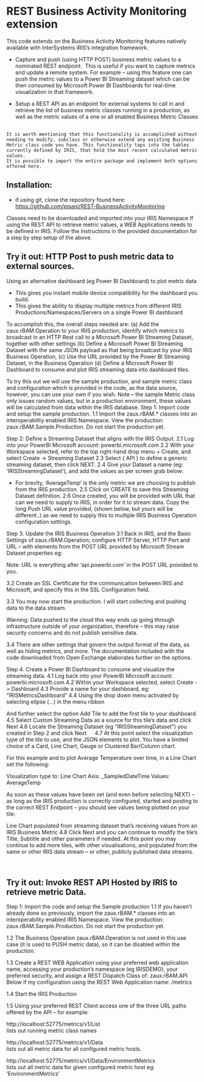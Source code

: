 # REST Business Activity Monitoring extension

This code extends on the Business Activity Monitoring features natively available with InterSystems IRIS’s integration framework. 

* Capture and push (using HTTP POST) business metric values to a nominated REST endpoint. 
This is useful if you want to capture metrics and update a remote system. For example – using this feature one can push the metric values to a Power BI Streaming dataset which can be then consumed by Microsoft Power BI Dashboards for real-time visualization in that framework.

* Setup a REST API as an endpoint for external systems to call in and retrieve the list of business metric classes running in a production, as well as the metric values of a one or all enabled Business Metric Classes  

```
It is worth mentioning that this functionality is accomplished without needing to modify, subclass or otherwise extend any existing Business Metric class code you have. This functionality taps into the tables currently defined by IRIS, that hold the most recent calculated metric values.
It is possible to import the entire package and implement both options offered here.
```

## Installation:
- if using git, clone the repository found here:        https://github.com/pisani/REST-BusinessActivityMonitoring

Classes need to be downloaded and imported into your IRIS Namespace
If using the REST API to retrieve metric values, a WEB Applications needs to be defined in IRIS.
Follow the instructions in the provided documentation for a step by step setup of the above.  


## Try it out: HTTP Post to push metric data to external sources.
Using an alternative dashboard (eg Power BI Dashboard) to plot metric data
-	This gives you instant mobile device compatibility for the dashboard you build.
-	This gives the ability to display multiple metrics from different IRIS Productions/Namespaces/Servers on a single Power BI dashboard

To accomplish this, the overall steps needed are:
(a)	Add the zaux.rBAM.Operation to your IRIS production, identify which metrics to broadcast in an HTTP Rest call to a Microsoft Power BI Streaming Dataset, together with other settings
(b)	Define a Microsoft Power BI Streaming Dataset with the same JSON payload as that being broadcast by your IRIS Business Operation,
(c)	Use the URL provided by the Power BI Streaming Dataset, in the Business Operation
(d)	Define a Microsoft Power BI Dashboard to consume and plot IRIS streaming data into dashboard tiles.

To try this out we will use the sample production, and sample metric class and configuration which is provided in the code, as the data source, however, you can use your own if you wish. Note – the sample Metric class only issues random values, but in a production environment, these values will be calculated from data within the IRIS database.
Step 1:	Import code and setup the sample production.
1.1	Import the zaux.rBAM.* classes into an interoperability enabled IRIS Namespace. View the production: zaux.rBAM.Sample.Production. Do not start the production yet.

 

Step 2: Define a Streaming Dataset that aligns with the IRIS Output.
2.1	Log into your PowerBI Microsoft account:  powerbi.microsoft.com
2.2	With your Workspace selected, refer to the top right-hand drop menu + Create, and select Create -> Streaming Dataset
2.3	Select { API }  to define a generic streaming dataset, then click NEXT.
2.4	Give your Dataset a name (eg: ‘IRISStreamingDataset’), and add the values as per screen grab below:

 

* For brevity, ‘AverageTemp’ is the only metric we are choosing to publish from the IRIS production. 
2.5	Click on CREATE to save this Streaming Dataset definition.
2.6	Once created, you will be provided with URL that can we need to supply to IRIS, in order for it to stream data. Copy the long Push URL value provided, (shown below, but yours will be different..) as we need to supply this to multiple IRIS Business Operation configuration settings.

  


Step 3. Update the IRIS Business Operation
3.1	Back in IRIS, and the Basic Settings of zaux.rBAM.Operation;  configure HTTP Server, HTTP Port and URL – with elements from the POST URL provided by Microsoft Stream Dataset properties eg:

 

Note: URL is everything after ‘api.powerbi.com’ in the POST URL provided to you.

3.2	Create an SSL Certificate for the communication between IRIS and Microsoft, and specify this in the SSL Configuration field.

3.3	You may now start the production. I will start collecting and pushing data to the data stream. 

Warning: Data pushed to the cloud this way ends up going through infrastructure outside of your organization, therefore – this may raise security concerns and do not publish sensitive data.

3.4	There are other settings that govern the output format of the data, as well as hiding metrics, and more. The documentation included with the code downloaded from Open Exchange elaborates further on the options.

Step 4. Create a Power BI Dashboard to consume and visualize the streaming data.
4.1	Log back into your PowerBI Microsoft account:  powerbi.microsoft.com
4.2	Within your Workspace selected, select Create -> Dashboard
4.3	Provide a name for your dashboard, eg: “IRISMetricsDashboard”
4.4	Using the drop down menu activated by selecting elipse (…) in the menu ribbon
 
And further select the option Add Tile to add the first tile to your dashboard.
4.5	Select Custom Streaming Data as a source for this tile’s data and click Next
4.6	Locate the Streaming Dataset (eg “IRISStreamingDataset”) you created in Step 2 and click Next
 
4.7	At this point select the visualization type of the tile to use, and the JSON elements to plot.
You have a limited choice of a Card, Line Chart, Gauge or Clustered Bar/Column chart. 

For this example and to plot Average Temperature over time, in a Line Chart set the following:

Visualization type to:	Line Chart
Axis:			_SampledDateTime
Values:  		AverageTemp
 
As soon as these values have been set (and even before selecting NEXT) – as long as the IRIS production is  correctly configured, started and posting to the correct REST Endpoint – you should see values being plotted on your tile:
 

Line Chart populated from streaming dataset that’s receiving values from an IRIS Business Metric
4.8	Click Next and you can continue to modify the tile’s Title, Subtitle and other parameters if needed.  At this point you may continue to add more tiles, with other visualisations, and populated from the same or other IRIS data stream – or other, publicly published data streams.

 
## Try it out: Invoke REST API Hosted by IRIS to retrieve metric Data. 
Step 1:	Import the code and setup the Sample production
1.1	If you haven’t already done so previously, import the zaux.rBAM.* classes into an interoperability enabled IRIS Namespace. View the production: zaux.rBAM.Sample.Production. Do not start the production yet.

1.2	The Business Operation zaux.rBAM.Operation is not used in this use case (it is used to PUSH metric data), so it can be disabled within the production.

1.3	Create a REST WEB Application using your preferred web application name, accessing your production’s namespace (eg IRISDEMO), your preferred security, and assign a REST Dispatch Class of: zaux.rBAM.API
Below if my configuration using the REST Web Application name:  /metrics
 
1.4	Start the IRIS Production

1.5	Using your preferred REST Client access one of the three URL paths offered by the API – for example:

http://localhost:52775/metrics/v1/List			
lists out running metric class names

http://localhost:52775/metrics/v1/Data	
lists out all metric data for all configured metric hosts.

http://localhost:52775/metrics/v1/Data/EnvironmentMetrics	
lists out all metric data for given configured metric host eg: ‘EnvironmentMetrics’
